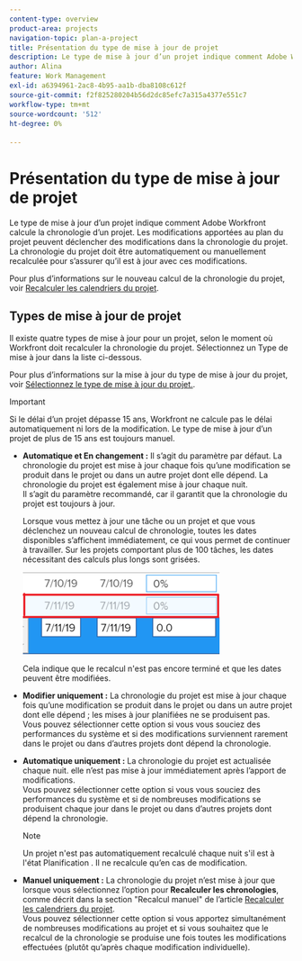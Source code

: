 ```yaml
---
content-type: overview
product-area: projects
navigation-topic: plan-a-project
title: Présentation du type de mise à jour de projet
description: Le type de mise à jour d’un projet indique comment Adobe Workfront calcule la chronologie d’un projet. Les modifications apportées au plan du projet peuvent déclencher des modifications dans la chronologie du projet. La chronologie du projet doit être automatiquement ou manuellement recalculée pour s’assurer qu’il est à jour avec ces modifications.
author: Alina
feature: Work Management
exl-id: a6394961-2ac8-4b95-aa1b-dba8108c612f
source-git-commit: f2f825280204b56d2dc85efc7a315a4377e551c7
workflow-type: tm+mt
source-wordcount: '512'
ht-degree: 0%

---
```


# Présentation du type de mise à jour de projet

Le type de mise à jour d’un projet indique comment Adobe Workfront calcule la chronologie d’un projet. Les modifications apportées au plan du projet peuvent déclencher des modifications dans la chronologie du projet. La chronologie du projet doit être automatiquement ou manuellement recalculée pour s’assurer qu’il est à jour avec ces modifications.

Pour plus d’informations sur le nouveau calcul de la chronologie du projet, voir [Recalculer les calendriers du projet](../../../manage-work/projects/manage-projects/recalculate-project-timeline.md).

## Types de mise à jour de projet

Il existe quatre types de mise à jour pour un projet, selon le moment où Workfront doit recalculer la chronologie du projet. Sélectionnez un Type de mise à jour dans la liste ci-dessous.

Pour plus d’informations sur la mise à jour du type de mise à jour du projet, voir [Sélectionnez le type de mise à jour du projet.](../../../manage-work/projects/manage-projects/select-project-update-type.md).

>[!IMPORTANT]
>
>Si le délai d’un projet dépasse 15 ans, Workfront ne calcule pas le délai automatiquement ni lors de la modification. Le type de mise à jour d’un projet de plus de 15 ans est toujours manuel.

* **Automatique et En changement :** Il s’agit du paramètre par défaut. La chronologie du projet est mise à jour chaque fois qu’une modification se produit dans le projet ou dans un autre projet dont elle dépend. La chronologie du projet est également mise à jour chaque nuit. \
   Il s’agit du paramètre recommandé, car il garantit que la chronologie du projet est toujours à jour.

   Lorsque vous mettez à jour une tâche ou un projet et que vous déclenchez un nouveau calcul de chronologie, toutes les dates disponibles s’affichent immédiatement, ce qui vous permet de continuer à travailler. Sur les projets comportant plus de 100 tâches, les dates nécessitant des calculs plus longs sont grisées.

   ![](assets/dates-dimmed-when-insline-editing-350x146.png)

   Cela indique que le recalcul n&#39;est pas encore terminé et que les dates peuvent être modifiées.

* **Modifier uniquement :** La chronologie du projet est mise à jour chaque fois qu’une modification se produit dans le projet ou dans un autre projet dont elle dépend ; les mises à jour planifiées ne se produisent pas.\
   Vous pouvez sélectionner cette option si vous vous souciez des performances du système et si des modifications surviennent rarement dans le projet ou dans d’autres projets dont dépend la chronologie.

* **Automatique uniquement :** La chronologie du projet est actualisée chaque nuit. elle n’est pas mise à jour immédiatement après l’apport de modifications.\
   Vous pouvez sélectionner cette option si vous vous souciez des performances du système et si de nombreuses modifications se produisent chaque jour dans le projet ou dans d’autres projets dont dépend la chronologie.

   >[!NOTE]
   >
   >Un projet n&#39;est pas automatiquement recalculé chaque nuit s&#39;il est à l&#39;état Planification . Il ne recalcule qu’en cas de modification.

* **Manuel uniquement :** La chronologie du projet n’est mise à jour que lorsque vous sélectionnez l’option pour **Recalculer les chronologies**, comme décrit dans la section &quot;Recalcul manuel&quot; de l’article [Recalculer les calendriers du projet](../../../manage-work/projects/manage-projects/recalculate-project-timeline.md).\
   Vous pouvez sélectionner cette option si vous apportez simultanément de nombreuses modifications au projet et si vous souhaitez que le recalcul de la chronologie se produise une fois toutes les modifications effectuées (plutôt qu’après chaque modification individuelle).
